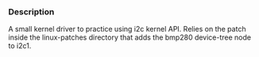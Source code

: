 ### Description

A small kernel driver to practice using i2c kernel API. Relies on the patch
inside the linux-patches directory that adds the bmp280 device-tree node to
i2c1.
